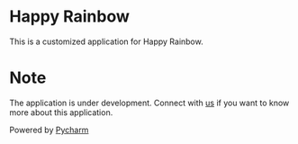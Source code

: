 # Happy Rainbow

This is a customized application for Happy Rainbow.

# Note

The application is under development. Connect with [us](mailto:info@crazyideas.co.in?subject=Contribute) if you want to
know more about this application.

Powered by [Pycharm](https://www.jetbrains.com/?from=TPFAnalyzer)